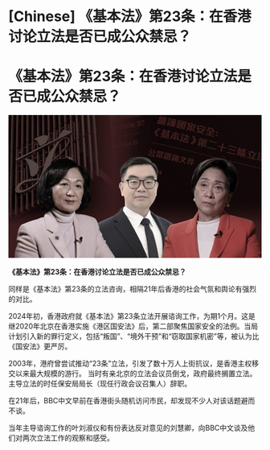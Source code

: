 # [Chinese] 《基本法》第23条：在香港讨论立法是否已成公众禁忌？

#  《基本法》第23条：在香港讨论立法是否已成公众禁忌？

![](p0hg1f3j.jpg)

**《基本法》第23条：在香港讨论立法是否已成公众禁忌？**


同样是《基本法》第23条的立法咨询，相隔21年后香港的社会气氛和舆论有强烈的对比。

2024年初，香港政府就《基本法》第23条立法开展谘询工作，为期1个月。这是继2020年北京在香港实施《港区国安法》后，第二部聚焦国家安全的法例。当局计划引入新的罪行定义，包括“叛国”、“境外干预”和“窃取国家机密”等，被认为比《国安法》更严厉。

2003年，港府曾尝试推动“23条”立法，引发了数十万人上街抗议，是香港主权移交以来最大规模的游行。 当时有亲北京的立法会议员倒戈，政府最终搁置立法。 主导立法的时任保安局局长（现任行政会议召集人）辞职。

在21年后，BBC中文早前在香港街头随机访问市民，却发现不少人对该话题避而不谈。

当年主导谘询工作的叶刘淑仪和有份表达反对意见的刘慧卿，向BBC中文谈及他们对两次立法工作的观察和感受。


